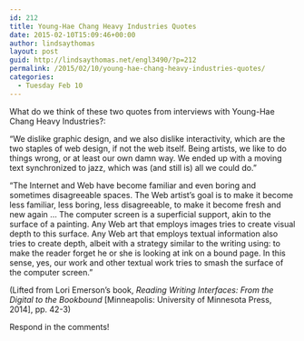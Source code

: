 ```yaml
---
id: 212
title: Young-Hae Chang Heavy Industries Quotes
date: 2015-02-10T15:09:46+00:00
author: lindsaythomas
layout: post
guid: http://lindsaythomas.net/engl3490/?p=212
permalink: /2015/02/10/young-hae-chang-heavy-industries-quotes/
categories:
  - Tuesday Feb 10
---
```

What do we think of these two quotes from interviews with Young-Hae Chang Heavy Industries?:

“We dislike graphic design, and we also dislike interactivity, which are the two staples of web design, if not the web itself. Being artists, we like to do things wrong, or at least our own damn way. We ended up with a moving text synchronized to jazz, which was (and still is) all we could do.”

“The Internet and Web have become familiar and even boring and sometimes disagreeable spaces. The Web artist’s goal is to make it become less familiar, less boring, less disagreeable, to make it become fresh and new again … The computer screen is a superficial support, akin to the surface of a painting. Any Web art that employs images tries to create visual depth to this surface. Any Web art that employs textual information also tries to create depth, albeit with a strategy similar to the writing using: to make the reader forget he or she is looking at ink on a bound page. In this sense, yes, our work and other textual work tries to smash the surface of the computer screen.”

(Lifted from Lori Emerson&#8217;s book, _Reading Writing Interfaces: From the Digital to the Bookbound_ [Minneapolis: University of Minnesota Press, 2014], pp. 42-3)

Respond in the comments!